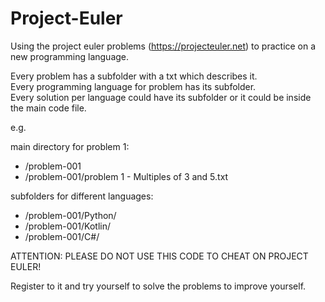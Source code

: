 # Project-Euler
Using the project euler problems (https://projecteuler.net) to practice on a new programming language.

Every problem has a subfolder with a txt which describes it.\
Every programming language for problem has its subfolder.\
Every solution per language could have its subfolder or it could be inside the main code file.

e.g.

main directory for problem 1: 
- /problem-001
- /problem-001/problem 1 - Multiples of 3 and 5.txt

subfolders for different languages:
- /problem-001/Python/
- /problem-001/Kotlin/
- /problem-001/C#/
 

ATTENTION:
PLEASE DO NOT USE THIS CODE TO CHEAT ON PROJECT EULER!

Register to it and try yourself to solve the problems to improve yourself.